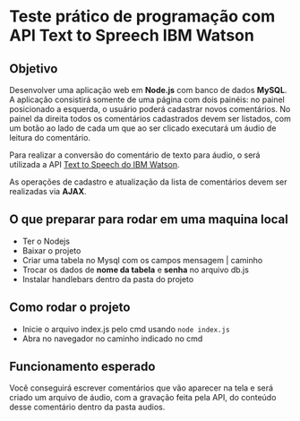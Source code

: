 # Teste prático de programação com API Text to Spreech IBM Watson

## Objetivo

Desenvolver uma aplicação web em **Node.js** com banco de dados **MySQL**. A aplicação consistirá somente de uma página com dois painéis: no painel posicionado a esquerda, o usuário poderá cadastrar novos comentários. No painel da direita todos os comentários cadastrados devem ser listados, com um botão ao lado de cada um que ao ser clicado executará um áudio de leitura do comentário.

Para realizar a conversão do comentário de texto para áudio, o será utilizada a API [Text to Speech do IBM Watson](https://www.ibm.com/cloud/watson-text-to-speech).

As operações de cadastro e atualização da lista de comentários devem ser realizadas via **AJAX**.
 
 ## O que preparar para rodar em uma maquina local
 
 * Ter o Nodejs
 * Baixar o projeto
 * Criar uma tabela no Mysql com os campos mensagem | caminho
 * Trocar os dados de **nome da tabela** e **senha** no arquivo db.js
 * Instalar handlebars dentro da pasta do projeto

## Como rodar o projeto

* Inicie o arquivo index.js pelo cmd usando ```node index.js``` 
* Abra no navegador no caminho indicado no cmd 

## Funcionamento esperado

Você conseguirá escrever comentários que vão aparecer na tela e será criado um arquivo de áudio, com a gravação feita pela API, do conteúdo desse comentário dentro da pasta audios.
